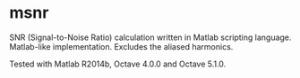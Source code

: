 # msnr
SNR (Signal-to-Noise Ratio) calculation written in Matlab scripting language.
Matlab-like implementation.
Excludes the aliased harmonics.

Tested with Matlab R2014b, Octave 4.0.0 and Octave 5.1.0.